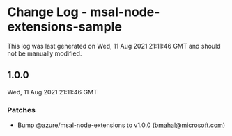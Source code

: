 # Change Log - msal-node-extensions-sample

This log was last generated on Wed, 11 Aug 2021 21:11:46 GMT and should not be manually modified.

<!-- Start content -->

## 1.0.0

Wed, 11 Aug 2021 21:11:46 GMT

### Patches

- Bump @azure/msal-node-extensions to v1.0.0 (bmahal@microsoft.com)
